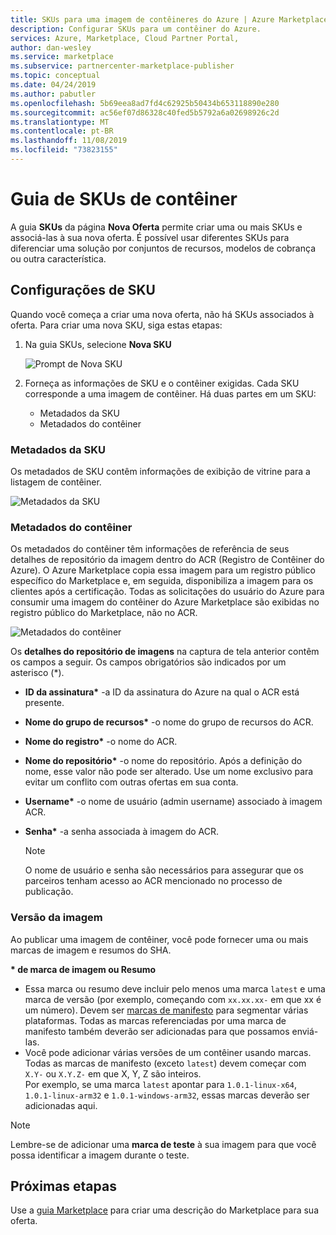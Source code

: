 ```yaml
---
title: SKUs para uma imagem de contêineres do Azure | Azure Marketplace
description: Configurar SKUs para um contêiner do Azure.
services: Azure, Marketplace, Cloud Partner Portal,
author: dan-wesley
ms.service: marketplace
ms.subservice: partnercenter-marketplace-publisher
ms.topic: conceptual
ms.date: 04/24/2019
ms.author: pabutler
ms.openlocfilehash: 5b69eea8ad7fd4c62925b50434b653118890e280
ms.sourcegitcommit: ac56ef07d86328c40fed5b5792a6a02698926c2d
ms.translationtype: MT
ms.contentlocale: pt-BR
ms.lasthandoff: 11/08/2019
ms.locfileid: "73823155"
---
```

# <a name="container-skus-tab"></a>Guia de SKUs de contêiner

A guia **SKUs** da página **Nova Oferta** permite criar uma ou mais SKUs e associá-las à sua nova oferta.  É possível usar diferentes SKUs para diferenciar uma solução por conjuntos de recursos, modelos de cobrança ou outra característica.

## <a name="sku-settings"></a>Configurações de SKU

Quando você começa a criar uma nova oferta, não há SKUs associados à oferta. Para criar uma nova SKU, siga estas etapas:

1. Na guia SKUs, selecione **Nova SKU**

   ![Prompt de Nova SKU](./media/containers-sku-settings.png)

2. Forneça as informações de SKU e o contêiner exigidas. Cada SKU corresponde a uma imagem de contêiner. Há duas partes em um SKU:

    -   Metadados da SKU
    -   Metadados do contêiner


### <a name="sku-metadata"></a>Metadados da SKU

Os metadados de SKU contêm informações de exibição de vitrine para a listagem de contêiner.

![Metadados da SKU](./media/containers-sku-details.png)


### <a name="container-metadata"></a>Metadados do contêiner

Os metadados do contêiner têm informações de referência de seus detalhes de repositório da imagem dentro do ACR (Registro de Contêiner do Azure). O Azure Marketplace copia essa imagem para um registro público específico do Marketplace e, em seguida, disponibiliza a imagem para os clientes após a certificação. Todas as solicitações do usuário do Azure para consumir uma imagem do contêiner do Azure Marketplace são exibidas no registro público do Marketplace, não no ACR.

![Metadados do contêiner](./media/containers-image-repository.png)
    
Os **detalhes do repositório de imagens** na captura de tela anterior contêm os campos a seguir.  Os campos obrigatórios são indicados por um asterisco (*).

-   **ID da assinatura\*** -a ID da assinatura do Azure na qual o ACR está presente.
-   **Nome do grupo de recursos\*** -o nome do grupo de recursos do ACR.
-   **Nome do registro\*** -o nome do ACR.
-   **Nome do repositório\*** -o nome do repositório. Após a definição do nome, esse valor não pode ser alterado. Use um nome exclusivo para evitar um conflito com outras ofertas em sua conta.
-   **Username\*** -o nome de usuário (admin username) associado à imagem ACR.
-   **Senha\*** -a senha associada à imagem do ACR.

    >[!NOTE]
    >O nome de usuário e senha são necessários para assegurar que os parceiros tenham acesso ao ACR mencionado no processo de publicação.


### <a name="image-version"></a>Versão da imagem

Ao publicar uma imagem de contêiner, você pode fornecer uma ou mais marcas de imagem e resumos do SHA.

**\* de marca de imagem ou Resumo**
 
- Essa marca ou resumo deve incluir pelo menos uma marca `latest` e uma marca de versão (por exemplo, começando com `xx.xx.xx-` em que xx é um número). Devem ser [marcas de manifesto](https://github.com/estesp/manifest-tool) para segmentar várias plataformas. Todas as marcas referenciadas por uma marca de manifesto também deverão ser adicionadas para que possamos enviá-las. 
- Você pode adicionar várias versões de um contêiner usando marcas. Todas as marcas de manifesto (exceto `latest`) devem começar com `X.Y-` ou `X.Y.Z-` em que X, Y, Z são inteiros. <br/> Por exemplo, se uma marca `latest` apontar para `1.0.1-linux-x64`, `1.0.1-linux-arm32` e `1.0.1-windows-arm32`, essas marcas deverão ser adicionadas aqui.

>[!NOTE]
>Lembre-se de adicionar uma **marca de teste** à sua imagem para que você possa identificar a imagem durante o teste.


## <a name="next-steps"></a>Próximas etapas

Use a [guia Marketplace](./cpp-marketplace-tab.md) para criar uma descrição do Marketplace para sua oferta. 
